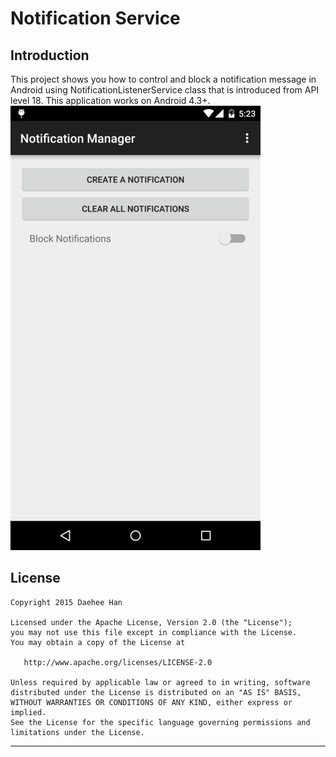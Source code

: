 # Notification Service

## Introduction
This project shows you how to control and block a notification message in Android using NotificationListenerService class that is introduced from API level 18. This application works on Android 4.3+.
![Sample](https://github.com/booknara/notification-service/blob/master/screenshot.png)

## License

    Copyright 2015 Daehee Han

    Licensed under the Apache License, Version 2.0 (the "License");
    you may not use this file except in compliance with the License.
    You may obtain a copy of the License at

       http://www.apache.org/licenses/LICENSE-2.0

    Unless required by applicable law or agreed to in writing, software
    distributed under the License is distributed on an "AS IS" BASIS,
    WITHOUT WARRANTIES OR CONDITIONS OF ANY KIND, either express or implied.
    See the License for the specific language governing permissions and
    limitations under the License.


---
